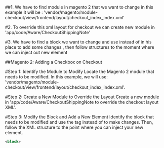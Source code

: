 ##1. We have to find module in magento 2 that we want to change
in this example it will be : 'vendor/magento/module-checkout/view/frontend/layout/checkout_index_index.xml'

#2. To override this xml layout for checkout we can create new module in 'app/code/Aware/CheckoutShippingNote'

#3. We have to find a block we want to change and use <referenceBlock> instead of <block> in his place to add some changes , then follow structures to the moment where we can inject out new element 



##Magento 2: Adding a Checkbox on Checkout

#Step 1: Identify the Module to Modify
Locate the Magento 2 module that needs to be modified. In this example, we will use: 'vendor/magento/module-checkout/view/frontend/layout/checkout_index_index.xml'.

#Step 2: Create a New Module to Override the Layout
Create a new module in 'app/code/Aware/CheckoutShippingNote to override the checkout layout XML'.

#Step 3: Modify the Block and Add a New Element
Identify the block that needs to be modified and use the <referenceBlock> tag instead of <block> to make changes. Then, follow the XML structure to the point where you can inject your new element.

```xml
<block>
```
